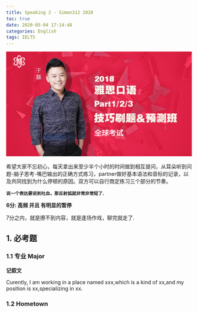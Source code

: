 ```yaml
---
title: Speaking 2 - Simon312 2020 
toc: true
date: 2020-05-04 17:14:48
categories: English
tags: IELTS
---
```


<img src="/images/IELTS/oral/yu.1.1.logo.png" width="550" alt="Simon312 的2020年新题库刷题班"/>

<!-- more -->


希望大家不忘初心，每天拿出来至少半个小时的时间做到相互提问，从耳朵听到问题-脑子思考-嘴巴输出的正确方式练习，partner做好基本语法和音标的记录，以及共同找到为什么停顿的原因。双方可以自行商定练习三个部分的节奏。

**`说一个表达要说到吐血，那反射弧就非常非常短了`.**

**6分: 高频 并且 有明显的暂停**

7分之内，就是撩不到内容，就是逢场作戏，聊完就走了.



## 1. 必考题

### 1.1 专业 Major

**记叙文**

Curently, I am working in a place named xxx,which is a kind of xx,and my position is xx,specializing in xx.


### 1.2 Hometown
